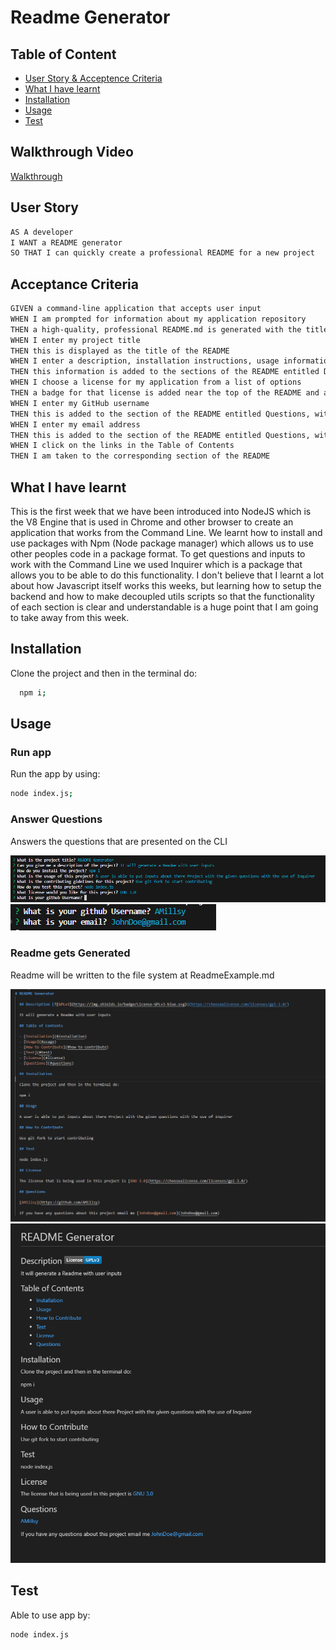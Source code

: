 # Readme Generator

## Table of Content

- [User Story & Acceptence Criteria](#user-story)
- [What I have learnt](#what-i-have-learnt)
- [Installation](#installation)
- [Usage](#usage)
- [Test](#test)

## Walkthrough Video

[Walkthrough]()

## User Story

```md
AS A developer
I WANT a README generator
SO THAT I can quickly create a professional README for a new project
```

## Acceptance Criteria

```md
GIVEN a command-line application that accepts user input
WHEN I am prompted for information about my application repository
THEN a high-quality, professional README.md is generated with the title of my project and sections entitled Description, Table of Contents, Installation, Usage, License, Contributing, Tests, and Questions
WHEN I enter my project title
THEN this is displayed as the title of the README
WHEN I enter a description, installation instructions, usage information, contribution guidelines, and test instructions
THEN this information is added to the sections of the README entitled Description, Installation, Usage, Contributing, and Tests
WHEN I choose a license for my application from a list of options
THEN a badge for that license is added near the top of the README and a notice is added to the section of the README entitled License that explains which license the application is covered under
WHEN I enter my GitHub username
THEN this is added to the section of the README entitled Questions, with a link to my GitHub profile
WHEN I enter my email address
THEN this is added to the section of the README entitled Questions, with instructions on how to reach me with additional questions
WHEN I click on the links in the Table of Contents
THEN I am taken to the corresponding section of the README
```

## What I have learnt

This is the first week that we have been introduced into NodeJS which is the V8 Engine that is used in Chrome and other browser to create an application that
works from the Command Line. We learnt how to install and use packages with Npm (Node package manager) which allows us to use other peoples code in a package format.
To get questions and inputs to work with the Command Line we used Inquirer which is a package that allows you to be able to do this functionality. I don't believe that I learnt a lot about how Javascript itself works this weeks, but learning how to setup the backend and how to make decoupled utils scripts so that the functionality of each section is clear and understandable is a huge point that I am going to take away from this week.

## Installation

Clone the project and then in the terminal do:

```bash
  npm i;
```

## Usage

### Run app

Run the app by using:

```bash
node index.js;
```

### Answer Questions

Answers the questions that are presented on the CLI

![Questions for the Readme Generator](./Readme_Images/Inquirer%20Inputs%20and%20answers.png)
![Second set of questions](./Readme_Images/Inquirer%20Inputs%20and%20answers%202.png)

### Readme gets Generated

Readme will be written to the file system at ReadmeExample.md

![Readme Generated](./Readme_Images/GeneratedReadme1.png)
![Readme Preview](./Readme_Images/GeneratedReadme2.png)

## Test

Able to use app by:

```bash
node index.js
```
